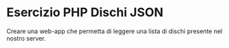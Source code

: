 # Esercizio PHP Dischi JSON

Creare una web-app che permetta di leggere una lista di dischi presente nel nostro server.<br>
